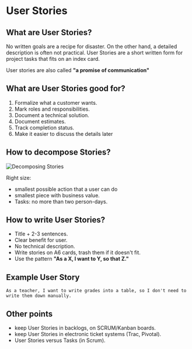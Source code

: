 # User Stories

## What are User Stories?

No written goals are a recipe for disaster. On the other hand, a detailed description is often not practical. User Stories are a short written form for project tasks that fits on an index card.

User stories are also called **"a promise of communication"**

## What are User Stories good for?

1. Formalize what a customer wants.
2. Mark roles and responsibilities.
3. Document a technical solution.
4. Document estimates.
5. Track completion status.
6. Make it easier to discuss the details later


## How to decompose Stories?

![Decomposing Stories](images/decomposing_stories.png)

Right size:

* smallest possible action that a user can do
* smallest piece with business value.
* Tasks: no more than two person-days.

## How to write User Stories?

* Title + 2-3 sentences.
* Clear benefit for user.
* No technical description.
* Write stories on A6 cards, trash them if it doesn't fit.
* Use the pattern **"As a X, I want to Y, so that Z."**

## Example User Story

    As a teacher, I want to write grades into a table, so I don't need to write them down manually.

## Other points

* keep User Stories in backlogs, on SCRUM/Kanban boards.
* keep User Stories in electronic ticket systems (Trac, Pivotal).
* User Stories versus Tasks (in Scrum).
